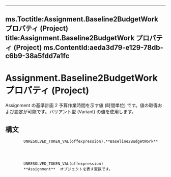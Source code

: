 

---
ms.Toctitle:Assignment.Baseline2BudgetWork プロパティ (Project)
title:Assignment.Baseline2BudgetWork プロパティ (Project)
ms.ContentId:aeda3d79-e129-78db-c6b9-38a5fdd7a1fc
---
# Assignment.Baseline2BudgetWork プロパティ (Project)




Assignment の基準計画 2 予算作業時間を示す値 (時間単位) です。値の取得および設定が可能です。バリアント型 (Variant) の値を使用します。

## 構文

            UNRESOLVED_TOKEN_VAL(offexpression).**Baseline2BudgetWork**




            UNRESOLVED_TOKEN_VAL(offexpression)
            **Assignment**  オブジェクトを表す変数です。




